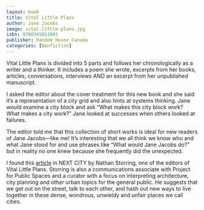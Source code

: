 ```yaml
---
layout: book
title: Vital Little Plans
author: Jane Jacobs
image: vital-little-plans.jpg
isbn: 9780345812001 
publisher: Random House Canada
categories: [Nonfiction]
---
```

Vital Little Plans is divided into 5 parts and follows her chronologically as a writer and a thinker.  It includes a poem she wrote, excerpts from her books, articles, conversations, interviews AND an excerpt from her unpublished manuscript.

I asked the editor about the cover treatment for this new book and she said it’s a representation of a city grid and also hints at systems thinking. Jane would examine a city block and ask “What makes this city block work? What makes a city work?” Jane looked at successes when others looked at failures.

The editor told me that this collection of short works is ideal for new readers of Jane Jacobs—like me! It’s interesting that we all think we know who and what Jane stood for and use phrases like “What would Jane Jacobs do?” but in reality no one knew because she frequently did the unexpected.

I found this [article](https://nextcity.org/daily/entry/jane-jacobs-100th-birthday-walking-tours) in NEXT CITY by Nathan Storring, one of the editors of Vital Little Plans.  Storring is also a communications associate with Project for Public Spaces and a curator with a focus on interpreting architecture, city planning and other urban topics for the general public.  He suggests that we get out on the street, talk to each other, and hash out new ways to live together in these dense, wondrous, unwieldy and unfair places we call cities. 
